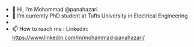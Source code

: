 - 👋 Hi, I’m Mohammad @panahazari
- 🌱 I’m currently PhD student at Tufts University in Electrical Engineering
- 
- 📫 How to reach me :
Linkedin: https://www.linkedin.com/in/mohammad-panahazari/

<!---
panahazari/panahazari is a ✨ special ✨ repository because its `README.md` (this file) appears on your GitHub profile.
You can click the Preview link to take a look at your changes.
--->
